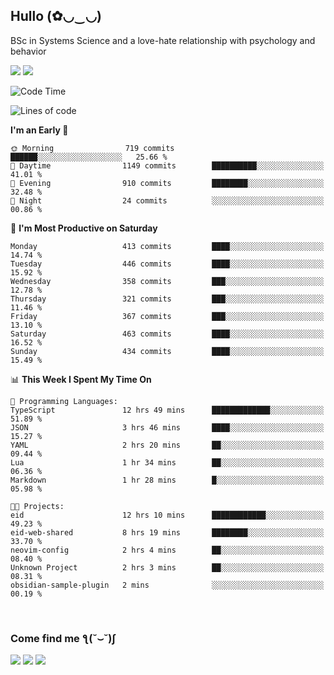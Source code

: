 <h2>Hullo (✿◡‿◡)</h2>

BSc in Systems Science and a love-hate relationship with psychology and behavior

<img src="https://github-readme-activity-graph.vercel.app/graph?username=hedonicadapter&theme=high-contrast"/>
<img src="https://github-readme-stats-git-masterrstaa-rickstaa.vercel.app/api?username=hedonicadapter&theme=highcontrast"/>

<!--START_SECTION:waka-->
![Code Time](http://img.shields.io/badge/Code%20Time-1%2C938%20hrs%2019%20mins-blue)

![Lines of code](https://img.shields.io/badge/From%20Hello%20World%20I%27ve%20Written-6.5%20million%20lines%20of%20code-blue)

**I'm an Early 🐤** 

```text
🌞 Morning                719 commits         ██████░░░░░░░░░░░░░░░░░░░   25.66 % 
🌆 Daytime                1149 commits        ██████████░░░░░░░░░░░░░░░   41.01 % 
🌃 Evening                910 commits         ████████░░░░░░░░░░░░░░░░░   32.48 % 
🌙 Night                  24 commits          ░░░░░░░░░░░░░░░░░░░░░░░░░   00.86 % 
```
📅 **I'm Most Productive on Saturday** 

```text
Monday                   413 commits         ████░░░░░░░░░░░░░░░░░░░░░   14.74 % 
Tuesday                  446 commits         ████░░░░░░░░░░░░░░░░░░░░░   15.92 % 
Wednesday                358 commits         ███░░░░░░░░░░░░░░░░░░░░░░   12.78 % 
Thursday                 321 commits         ███░░░░░░░░░░░░░░░░░░░░░░   11.46 % 
Friday                   367 commits         ███░░░░░░░░░░░░░░░░░░░░░░   13.10 % 
Saturday                 463 commits         ████░░░░░░░░░░░░░░░░░░░░░   16.52 % 
Sunday                   434 commits         ████░░░░░░░░░░░░░░░░░░░░░   15.49 % 
```


📊 **This Week I Spent My Time On** 

```text
💬 Programming Languages: 
TypeScript               12 hrs 49 mins      █████████████░░░░░░░░░░░░   51.89 % 
JSON                     3 hrs 46 mins       ████░░░░░░░░░░░░░░░░░░░░░   15.27 % 
YAML                     2 hrs 20 mins       ██░░░░░░░░░░░░░░░░░░░░░░░   09.44 % 
Lua                      1 hr 34 mins        ██░░░░░░░░░░░░░░░░░░░░░░░   06.36 % 
Markdown                 1 hr 28 mins        █░░░░░░░░░░░░░░░░░░░░░░░░   05.98 % 

🐱‍💻 Projects: 
eid                      12 hrs 10 mins      ████████████░░░░░░░░░░░░░   49.23 % 
eid-web-shared           8 hrs 19 mins       ████████░░░░░░░░░░░░░░░░░   33.70 % 
neovim-config            2 hrs 4 mins        ██░░░░░░░░░░░░░░░░░░░░░░░   08.40 % 
Unknown Project          2 hrs 3 mins        ██░░░░░░░░░░░░░░░░░░░░░░░   08.31 % 
obsidian-sample-plugin   2 mins              ░░░░░░░░░░░░░░░░░░░░░░░░░   00.19 % 
```


<!--END_SECTION:waka-->

<br/>
<h3>Come find me ƪ(˘⌣˘)ʃ </h3>

<a href="https://hedonicadapter.com/"><img src="https://img.shields.io/badge/-Portfolio-3423A6?style=flat-square&logo=Google-Chrome&logoColor=white"/></a>
<a href="www.linkedin.com/in/sam-herman"><img src="https://img.shields.io/badge/-Sam%20Herman-0077B5?style=flat-square&logo=Linkedin&logoColor=white"/></a>
<a href="mailto:mailservice.samherman@gmail.com"><img src="https://img.shields.io/badge/-mailservice.samherman@gmail.com-D14836?style=flat-square&logo=Gmail&logoColor=white"/></a>

<!--
**cdthomp1/cdthomp1** is a ✨ _special_ ✨ repository because its `README.md` (this file) appears on your GitHub profile.


----
Credit: [cdthomp1](https://github.com/cdthomp1)

Last Edited on: 19/11/2020
